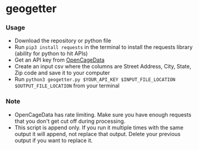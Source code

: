 # geogetter

### Usage
* Download the repository or python file
* Run `pip3 install requests` in the terminal to install the requests library (ability for python to hit APIs)
* Get an API key from [OpenCageData](https://opencagedata.com/api#intro)
* Create an input csv where the columns are Street Address, City, State, Zip code and save it to your computer
* Run `python3 geogetter.py $YOUR_API_KEY $INPUT_FILE_LOCATION $OUTPUT_FILE_LOCATION` from your terminal

### Note
* OpenCageData has rate limiting.  Make sure you have enough requests that you don't get cut off during processing.
* This script is append only.  If you run it multiple times with the same output it will append, not replace that output.  Delete your previous output if you want to replace it.